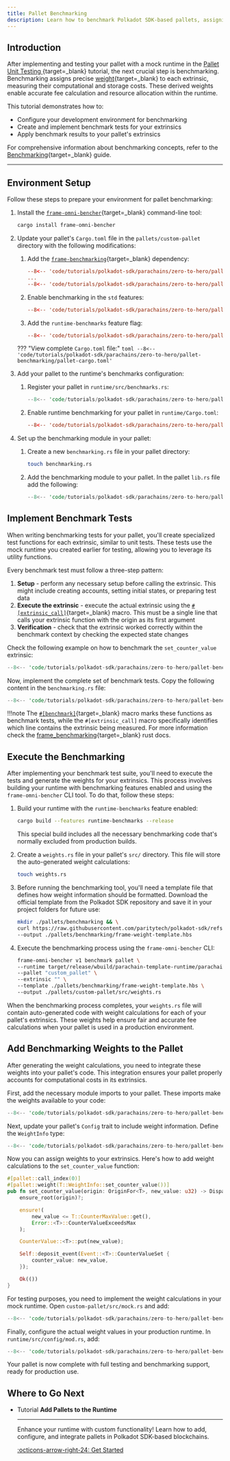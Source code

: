 ```yaml
---
title: Pallet Benchmarking
description: Learn how to benchmark Polkadot SDK-based pallets, assigning precise weights to extrinsics for accurate fee calculation and runtime optimization.
---
```


## Introduction

After implementing and testing your pallet with a mock runtime in the [Pallet Unit Testing
](/tutorials/polkadot-sdk/parachains/zero-to-hero/pallet-unit-testing/){target=\_blank} tutorial, the next crucial step is benchmarking. Benchmarking assigns precise [weight](/polkadot-protocol/glossary/#weight){target=\_blank} to each extrinsic, measuring their computational and storage costs. These derived weights enable accurate fee calculation and resource allocation within the runtime.

This tutorial demonstrates how to:

- Configure your development environment for benchmarking
- Create and implement benchmark tests for your extrinsics
- Apply benchmark results to your pallet's extrinsics

For comprehensive information about benchmarking concepts, refer to the [Benchmarking](/develop/parachains/testing/benchmarking/){target=\_blank} guide.

---

## Environment Setup

Follow these steps to prepare your environment for pallet benchmarking:

1. Install the [`frame-omni-bencher`](https://crates.io/crates/frame-omni-bencher){target=\_blank} command-line tool:
    
    ```bash
    cargo install frame-omni-bencher
    ```

2. Update your pallet's `Cargo.toml` file in the `pallets/custom-pallet` directory with the following modifications:
    1. Add the [`frame-benchmarking`](https://docs.rs/frame-benchmarking/latest/frame_benchmarking/){target=\_blank} dependency:
    
        ```toml hl_lines="3"
        --8<-- 'code/tutorials/polkadot-sdk/parachains/zero-to-hero/pallet-benchmarking/pallet-cargo.toml:10:10'
        ...
        --8<-- 'code/tutorials/polkadot-sdk/parachains/zero-to-hero/pallet-benchmarking/pallet-cargo.toml:15:15'
        ```

    2. Enable benchmarking in the `std` features:
        ```toml hl_lines="6"
        --8<-- 'code/tutorials/polkadot-sdk/parachains/zero-to-hero/pallet-benchmarking/pallet-cargo.toml:24:30'
        ```

    3. Add the `runtime-benchmarks` feature flag:
        ```toml
        --8<-- 'code/tutorials/polkadot-sdk/parachains/zero-to-hero/pallet-benchmarking/pallet-cargo.toml:31:36'
        ```

    ??? "View complete `Cargo.toml` file:"
        ```toml
        --8<-- 'code/tutorials/polkadot-sdk/parachains/zero-to-hero/pallet-benchmarking/pallet-cargo.toml'
        ```

3. Add your pallet to the runtime's benchmarks configuration:
    1.  Register your pallet in `runtime/src/benchmarks.rs`:
        ```rust hl_lines="11"
        --8<-- 'code/tutorials/polkadot-sdk/parachains/zero-to-hero/pallet-benchmarking/benchmarks.rs:26:37'
        ```

    2. Enable runtime benchmarking for your pallet in `runtime/Cargo.toml`:
        ```toml hl_lines="25"
        --8<-- 'code/tutorials/polkadot-sdk/parachains/zero-to-hero/pallet-benchmarking/runtime-cargo.toml:136:161'
        ```

4. Set up the benchmarking module in your pallet:
    1. Create a new `benchmarking.rs` file in your pallet directory:
        ```bash
        touch benchmarking.rs
        ```

    2. Add the benchmarking module to your pallet. In the pallet `lib.rs` file add the following:
        ```rust hl_lines="9-10"
        --8<-- 'code/tutorials/polkadot-sdk/parachains/zero-to-hero/pallet-benchmarking/lib.rs:1:12'
        ```

## Implement Benchmark Tests

When writing benchmarking tests for your pallet, you'll create specialized test functions for each extrinsic, similar to unit tests. These tests use the mock runtime you created earlier for testing, allowing you to leverage its utility functions.

Every benchmark test must follow a three-step pattern:

1. **Setup** - perform any necessary setup before calling the extrinsic. This might include creating accounts, setting initial states, or preparing test data
2. **Execute the extrinsic** - execute the actual extrinsic using the [`#[extrinsic_call]`](https://paritytech.github.io/polkadot-sdk/master/frame_benchmarking/v2/attr.extrinsic_call.html){target=\_blank} macro. This must be a single line that calls your extrinsic function with the origin as its first argument
3. **Verification** - check that the extrinsic worked correctly within the benchmark context by checking the expected state changes

Check the following example on how to benchmark the `set_counter_value` extrinsic:

```rust
--8<-- 'code/tutorials/polkadot-sdk/parachains/zero-to-hero/pallet-benchmarking/benchmarking.rs:15:23'
```

Now, implement the complete set of benchmark tests. Copy the following content in the `benchmarking.rs` file:

```rust
--8<-- 'code/tutorials/polkadot-sdk/parachains/zero-to-hero/pallet-benchmarking/benchmarking.rs'
```

!!!note
    The [`#[benchmark]`](https://paritytech.github.io/polkadot-sdk/master/frame_benchmarking/v2/attr.benchmark.html){target=\_blank} macro marks these functions as benchmark tests, while the `#[extrinsic_call]` macro specifically identifies which line contains the extrinsic being measured. For more information check the [frame_benchmarking](https://paritytech.github.io/polkadot-sdk/master/frame_benchmarking/v2/index.html){target=\_blank} rust docs.

## Execute the Benchmarking

After implementing your benchmark test suite, you'll need to execute the tests and generate the weights for your extrinsics. This process involves building your runtime with benchmarking features enabled and using the `frame-omni-bencher` CLI tool. To do that, follow these steps:

1. Build your runtime with the `runtime-benchmarks` feature enabled:

    ```bash
    cargo build --features runtime-benchmarks --release
    ```

    This special build includes all the necessary benchmarking code that's normally excluded from production builds.

2. Create a `weights.rs` file in your pallet's `src/` directory. This file will store the auto-generated weight calculations:

    ```bash
    touch weights.rs
    ```

3. Before running the benchmarking tool, you'll need a template file that defines how weight information should be formatted. Download the official template from the Polkadot SDK repository and save it in your project folders for future use:

    ```bash
    mkdir ./pallets/benchmarking && \
    curl https://raw.githubusercontent.com/paritytech/polkadot-sdk/refs/tags/polkadot-stable2412/substrate/.maintain/frame-weight-template.hbs \
    --output ./pallets/benchmarking/frame-weight-template.hbs
    ```

4. Execute the benchmarking process using the `frame-omni-bencher` CLI:

    ```bash
    frame-omni-bencher v1 benchmark pallet \
    --runtime target/release/wbuild/parachain-template-runtime/parachain_template_runtime.compact.compressed.wasm \
    --pallet "custom_pallet" \
    --extrinsic "" \
    --template ./pallets/benchmarking/frame-weight-template.hbs \
    --output ./pallets/custom-pallet/src/weights.rs
    ```

When the benchmarking process completes, your `weights.rs` file will contain auto-generated code with weight calculations for each of your pallet's extrinsics. These weights help ensure fair and accurate fee calculations when your pallet is used in a production environment.

## Add Benchmarking Weights to the Pallet

After generating the weight calculations, you need to integrate these weights into your pallet's code. This integration ensures your pallet properly accounts for computational costs in its extrinsics.

First, add the necessary module imports to your pallet. These imports make the weights available to your code:

```rust hl_lines="4-5"
--8<-- 'code/tutorials/polkadot-sdk/parachains/zero-to-hero/pallet-benchmarking/lib.rs:11:15'
```

Next, update your pallet's `Config` trait to include weight information. Define the `WeightInfo` type:

```rust hl_lines="11-12"
--8<-- 'code/tutorials/polkadot-sdk/parachains/zero-to-hero/pallet-benchmarking/lib.rs:26:38'
```

Now you can assign weights to your extrinsics. Here's how to add weight calculations to the `set_counter_value` function:

```rust hl_lines="2"
#[pallet::call_index(0)]
#[pallet::weight(T::WeightInfo::set_counter_value())]
pub fn set_counter_value(origin: OriginFor<T>, new_value: u32) -> DispatchResult {
    ensure_root(origin)?;

    ensure!(
        new_value <= T::CounterMaxValue::get(),
        Error::<T>::CounterValueExceedsMax
    );

    CounterValue::<T>::put(new_value);

    Self::deposit_event(Event::<T>::CounterValueSet {
        counter_value: new_value,
    });

    Ok(())
}
```

For testing purposes, you need to implement the weight calculations in your mock runtime. Open `custom-pallet/src/mock.rs` and add:

```rust hl_lines="4"
--8<-- 'code/tutorials/polkadot-sdk/parachains/zero-to-hero/pallet-benchmarking/mock.rs:41:45'
```

Finally, configure the actual weight values in your production runtime. In `runtime/src/config/mod.rs`, add:

```rust hl_lines="5"
--8<-- 'code/tutorials/polkadot-sdk/parachains/zero-to-hero/pallet-benchmarking/mod.rs:327:332'
```

Your pallet is now complete with full testing and benchmarking support, ready for production use.

## Where to Go Next

<div class="grid cards" markdown>

-   <span class="badge tutorial">Tutorial</span> __Add Pallets to the Runtime__

    ---

    Enhance your runtime with custom functionality! Learn how to add, configure, and integrate pallets in Polkadot SDK-based blockchains.

    [:octicons-arrow-right-24: Get Started](/tutorials/polkadot-sdk/parachains/zero-to-hero/add-pallets-to-runtime/)

</div>